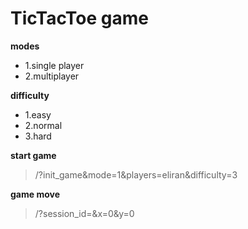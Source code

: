 # TicTacToe game

**modes**
 - 1.single player
- 2.multiplayer

**difficulty**
 - 1.easy
- 2.normal
- 3.hard


**start game**
>/?init_game&mode=1&players=eliran&difficulty=3


**game move**
>/?session_id=&x=0&y=0
